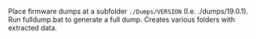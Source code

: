 Place firmware dumps at a subfolder `./Dumps/VERSION` (I.e. ./dumps/19.0.1).
Run fulldump.bat to generate a full dump. Creates various folders with extracted data.
